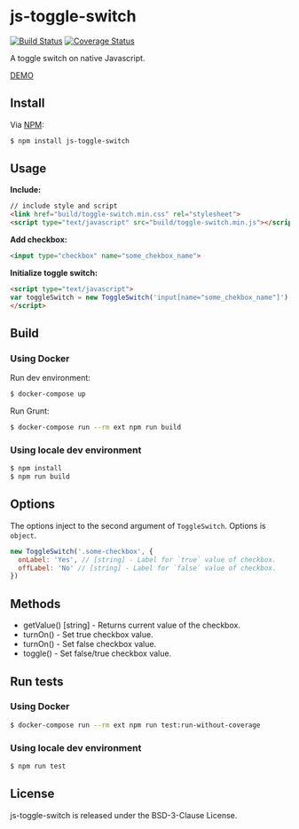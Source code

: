 js-toggle-switch
================

[![Build Status](https://travis-ci.org/bupy7/js-toggle-switch.svg?branch=master)](https://travis-ci.org/bupy7/js-toggle-switch)
[![Coverage Status](https://coveralls.io/repos/github/bupy7/js-toggle-switch/badge.svg?branch=master)](https://coveralls.io/github/bupy7/js-toggle-switch?branch=master)

A toggle switch on native Javascript.

[DEMO](https://bupy7.github.io/js-toggle-switch/)

Install
-------

Via [NPM](https://www.npmjs.com/):

```bash
$ npm install js-toggle-switch
```

Usage
-----

**Include:**

```html
// include style and script
<link href="build/toggle-switch.min.css" rel="stylesheet">
<script type="text/javascript" src="build/toggle-switch.min.js"></script>
```

**Add checkbox:**

```html
<input type="checkbox" name="some_chekbox_name">
```

**Initialize toggle switch:**

```html
<script type="text/javascript">
var toggleSwitch = new ToggleSwitch('input[name="some_chekbox_name"]');
</script>
```

Build
-----

### Using Docker

Run dev environment:

```bash
$ docker-compose up
```

Run Grunt:

```bash
$ docker-compose run --rm ext npm run build
```

### Using locale dev environment

```bash
$ npm install
$ npm run build
```

Options
-------

The options inject to the second argument of `ToggleSwitch`. Options is `object`.

```js
new ToggleSwitch('.some-checkbox', {
  onLabel: 'Yes', // [string] - Label for `true` value of checkbox. 
  offLabel: 'No' // [string] - Label for `false` value of checkbox. 
})
```

Methods
-------

- getValue() [string] - Returns current value of the checkbox.
- turnOn() - Set true checkbox value.
- turnOn() - Set false checkbox value.
- toggle() - Set false/true checkbox value.

Run tests
---------

### Using Docker

```bash
$ docker-compose run --rm ext npm run test:run-without-coverage
```

### Using locale dev environment

```bash
$ npm run test
```

License
-------

js-toggle-switch is released under the BSD-3-Clause License.
